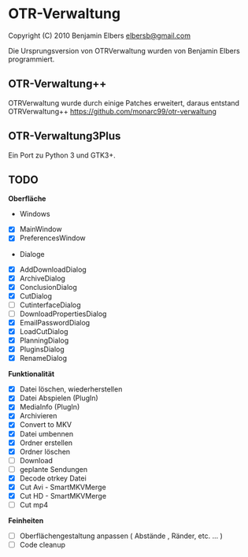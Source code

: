 OTR-Verwaltung
==============

Copyright (C) 2010 Benjamin Elbers <elbersb@gmail.com>

Die Ursprungsversion von OTRVerwaltung wurden von Benjamin Elbers programmiert.

OTR-Verwaltung++
-----

OTRVerwaltung wurde durch einige Patches erweitert, daraus entstand OTRVerwaltung++
https://github.com/monarc99/otr-verwaltung

OTR-Verwaltung3Plus
-----

Ein Port zu Python 3 und GTK3+.

TODO
----

__Oberfläche__
- Windows
- [x] MainWindow
- [x] PreferencesWindow
- Dialoge
- [x] AddDownloadDialog
- [x] ArchiveDialog
- [x] ConclusionDialog
- [x] CutDialog
- [ ] CutinterfaceDialog
- [ ] DownloadPropertiesDialog
- [x] EmailPasswordDialog
- [x] LoadCutDialog
- [x] PlanningDialog
- [x] PluginsDialog
- [x] RenameDialog

__Funktionalität__
- [x] Datei löschen, wiederherstellen
- [x] Datei Abspielen (PlugIn)
- [x] MediaInfo (PlugIn)
- [x] Archivieren
- [x] Convert to MKV
- [x] Datei umbennen
- [x] Ordner erstellen
- [x] Ordner löschen
- [ ] Download
- [ ] geplante Sendungen
- [x] Decode otrkey Datei
- [x] Cut Avi - SmartMKVMerge
- [x] Cut HD - SmartMKVMerge
- [ ] Cut mp4

__Feinheiten__
- [ ] Oberflächengestaltung anpassen ( Abstände , Ränder, etc. ... )
- [ ] Code cleanup
